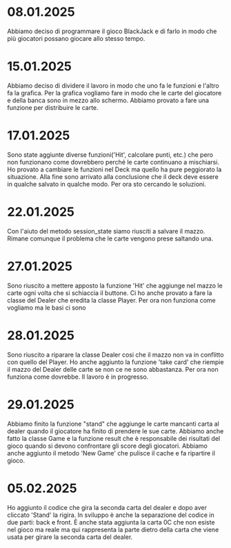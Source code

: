 # 08.01.2025
Abbiamo deciso di programmare il gioco BlackJack e di farlo in modo che più giocatori possano giocare allo stesso tempo.


# 15.01.2025
Abbiamo deciso di dividere il lavoro in modo che uno fa le funzioni e l'altro fa la grafica.
Per la grafica vogliamo fare in modo che le carte del giocatore e della banca sono in mezzo allo schermo.
Abbiamo provato a fare una funzione per distribuire le carte.

# 17.01.2025
Sono state aggiunte diverse funzioni('Hit', calcolare punti, etc.) che pero non funzionano come dovrebbero perché le carte continuano a mischiarsi. Ho provato a cambiare
le funzioni nel Deck ma quello ha pure peggiorato la situazione. Alla fine sono arrivato alla conclusione che il deck deve essere in qualche
salvato in qualche modo. Per ora sto cercando le soluzioni.

# 22.01.2025
Con l'aiuto del metodo session_state siamo riusciti a salvare il mazzo. Rimane comunque il problema che le carte vengono prese saltando una.

# 27.01.2025
Sono riuscito a mettere apposto la funzione 'Hit' che aggiunge nel mazzo le carte ogni volta che si schiaccia il buttone. Ci ho anche provato 
a fare la classe del Dealer che eredita la classe Player. Per ora non funziona come vogliamo ma le basi ci sono

# 28.01.2025
Sono riuscito a riparare la classe Dealer cosi che il mazzo non va in conflitto con quello del Player. Ho anche aggiunto la funzione
'take card' che riempie il mazzo del Dealer delle carte se non ce ne sono abbastanza. Per ora non funziona come dovrebbe. Il lavoro è in progresso.

# 29.01.2025
Abbiamo finito la funzione "stand" che aggiunge le carte mancanti carta al dealer quando il giocatore ha finito di prendere le sue carte.
Abbiamo anche fatto la classe Game e la funzione result che è responsabile dei risultati del gioco quando si devono confrontare gli score
degli giocatori. Abbiamo anche aggiunto il metodo 'New Game' che pulisce il cache e fa ripartire il gioco.

# 05.02.2025
Ho aggiunto il codice che gira la seconda carta del dealer e dopo aver cliccato 'Stand' la rigira. In sviluppo è anche la separazione del codice in due parti: back e front. È anche stata aggiunta la carta 0C che non esiste nel gioco ma reale ma qui rappresenta la parte dietro della carta che viene usata per girare la seconda carta del dealer.
